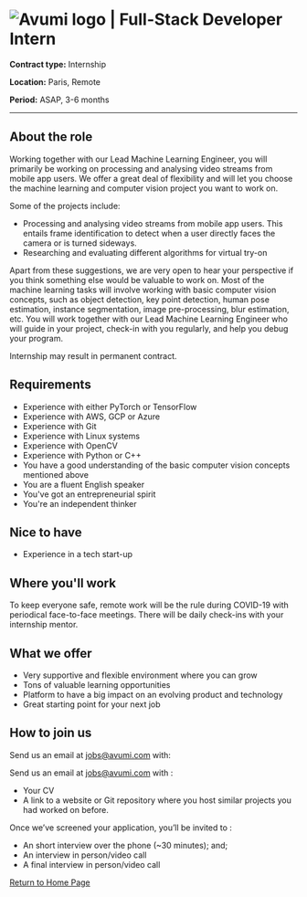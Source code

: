 # ![Avumi logo](https://www.avumi.com/img/avumi-logo.png) | Full-Stack Developer Intern

**Contract type:** Internship

**Location:** Paris, Remote

**Period:** ASAP, 3-6 months

***

## About the role

Working together with our Lead Machine Learning Engineer, you will primarily be working on processing and analysing video streams from mobile app users. 
We offer a great deal of flexibility and will let you choose the machine learning and computer vision project you want to work on. 

Some of the projects include:
* Processing and analysing video streams from mobile app users. This entails frame identification to detect when a user directly faces the camera or is turned sideways.
* Researching and evaluating different algorithms for virtual try-on

Apart from these suggestions, we are very open to hear your perspective if you think something else would be valuable to work on. Most of the machine learning tasks will involve working with basic computer vision concepts, such as object detection, key point detection, human pose estimation, instance segmentation, image pre-processing, blur estimation, etc. You will work together with our Lead Machine Learning Engineer who will guide in your project, check-in with you regularly, and help you debug your program.

Internship may result in permanent contract.


## Requirements

* Experience with either PyTorch or TensorFlow
* Experience with AWS, GCP or Azure
* Experience with Git
* Experience with Linux systems
* Experience with OpenCV
* Experience with Python or C++
* You have a good understanding of the basic computer vision concepts mentioned above
* You are a fluent English speaker
* You've got an entrepreneurial spirit
* You're an independent thinker


## Nice to have

* Experience in a tech start-up

## Where you'll work

To keep everyone safe, remote work will be the rule during COVID-19 with periodical face-to-face meetings. There will be daily check-ins with your internship mentor.

## What we offer

* Very supportive and flexible environment where you can grow
* Tons of valuable learning opportunities
* Platform to have a big impact on an evolving product and technology
* Great starting point for your next job

## How to join us

Send us an email at jobs@avumi.com with:

Send us an email at jobs@avumi.com with :
* Your CV
*  A link to a website or Git repository where you host similar projects you had worked on before.

Once we’ve screened your application, you’ll be invited to :
* An short interview over the phone (~30 minutes); and;
* An interview in person/video call
* A final interview in person/video call


[Return to Home Page](./README.md)
